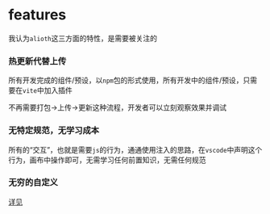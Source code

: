 # features
我认为`alioth`这三方面的特性，是需要被关注的
### 热更新代替上传
所有开发完成的组件/预设，以`npm`包的形式使用，所有开发中的组件/预设，只需要在`vite`中加入插件

不再需要打包->上传->更新这种流程，开发者可以立刻观察效果并调试

### 无特定规范，无学习成本
所有的“交互”，也就是需要`js`的行为，通通使用注入的思路，在`vscode`中声明这个行为，画布中操作即可，无需学习任何前置知识，无需任何规范

### 无穷的自定义
[详见](./custom.md)